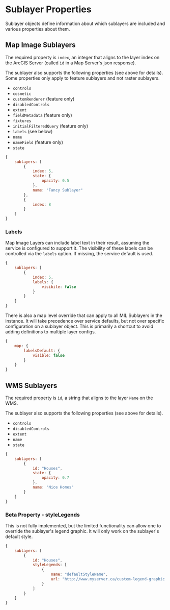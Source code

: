 # Sublayer Properties

Sublayer objects define information about which sublayers are included and various properties about them.

## Map Image Sublayers

The required property is `index`, an integer that aligns to the layer index on the ArcGIS Server (called `id` in a Map Server's json response).

The sublayer also supports the following properties (see above for details). Some properties only apply to feature sublayers and not raster sublayers.

- `controls`
- `cosmetic`
- `customRenderer` (feature only)
- `disabledControls`
- `extent`
- `fieldMetadata` (feature only)
- `fixtures`
- `initialFilteredQuery` (feature only)
- `labels` (see below)
- `name`
- `nameField` (feature only)
- `state`

```js
{
    sublayers: [
        {
            index: 5,
            state: {
                opacity: 0.5
            },
            name: "Fancy Sublayer"
        },
        {
            index: 8
        }
    ]
}
```

### Labels

Map Image Layers can include label text in their result, assuming the service is configured to support it. The visibility of these labels can be controlled via the `labels` option. If missing, the service default is used.

```js
{
    sublayers: [
        {
            index: 5,
            labels: {
                visibile: false
            }
        }
    ]
}
```

There is also a map level override that can apply to all MIL Sublayers in the instance. It will take precedence over service defaults, but not over specific configuration on a sublayer object. This is primarily a shortcut to avoid adding definitions to multiple layer configs.

```js
{
    map: {
        labelsDefault: {
            visible: false 
        }
    }
}
```

## WMS Sublayers

The required property is `id`, a string that aligns to the layer `Name` on the WMS.

The sublayer also supports the following properties (see above for details).

- `controls`
- `disabledControls`
- `extent`
- `name`
- `state`

```js
{
    sublayers: [
        {
            id: "Houses",
            state: {
                opacity: 0.7
            },
            name: "Nice Homes"
        }
    ]
}
```

### Beta Property - styleLegends

This is not fully implemented, but the limited functionality can allow one to override the sublayer's legend graphic. It will only work on the sublayer's default style.

```js
{
    sublayers: [
        {
            id: "Houses",
            styleLegends: [
                {
                    name: "defaultStyleName",
                    url: "http://www.myserver.ca/custom-legend-graphic.png"
                }
            ]
        }
    ]
}
```